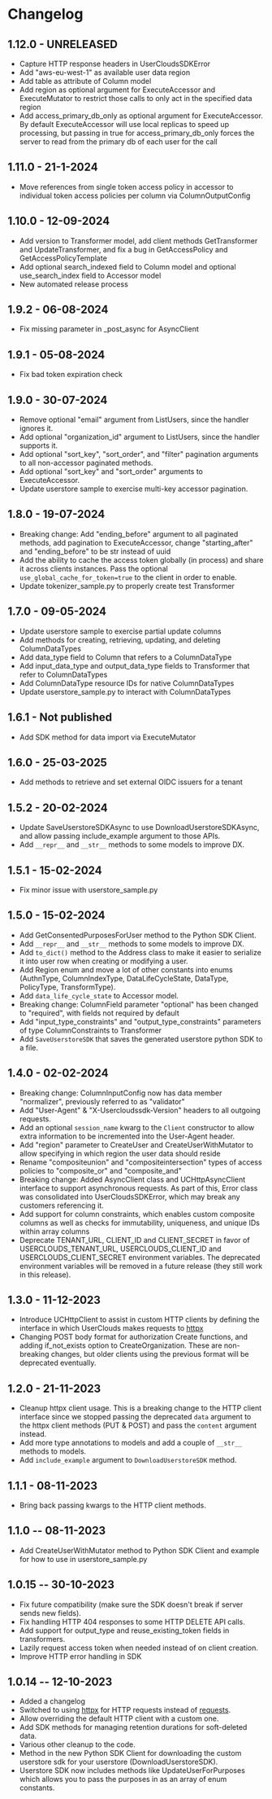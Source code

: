# Changelog

## 1.12.0 - UNRELEASED

- Capture HTTP response headers in UserCloudsSDKError
- Add "aws-eu-west-1" as available user data region
- Add table as attribute of Column model
- Add region as optional argument for ExecuteAccessor and ExecuteMutator to restrict those calls to only act in the specified data region
- Add access_primary_db_only as optional argument for ExecuteAccessor. By default ExecuteAccessor will use local replicas to speed up processing, but passing in true for access_primary_db_only forces the server to read from the primary db of each user for the call

## 1.11.0 - 21-1-2024

- Move references from single token access policy in accessor to individual token access policies per column via ColumnOutputConfig

## 1.10.0 - 12-09-2024

- Add version to Transformer model, add client methods GetTransformer and UpdateTransformer, and fix a bug in GetAccessPolicy and GetAccessPolicyTemplate
- Add optional search_indexed field to Column model and optional use_search_index field to Accessor model
- New automated release process

## 1.9.2 - 06-08-2024

- Fix missing parameter in \_post_async for AsyncClient

## 1.9.1 - 05-08-2024

- Fix bad token expiration check

## 1.9.0 - 30-07-2024

- Remove optional "email" argument from ListUsers, since the handler ignores it.
- Add optional "organization_id" argument to ListUsers, since the handler supports it.
- Add optional "sort_key", "sort_order", and "filter" pagination arguments to all non-accessor paginated methods.
- Add optional "sort_key" and "sort_order" arguments to ExecuteAccessor.
- Update userstore sample to exercise multi-key accessor pagination.

## 1.8.0 - 19-07-2024

- Breaking change: Add "ending_before" argument to all paginated methods, add pagination to ExecuteAccessor, change "starting_after" and "ending_before" to be str instead of uuid
- Add the ability to cache the access token globally (in process) and share it across clients instances. Pass the optional `use_global_cache_for_token=true` to the client in order to enable.
- Update tokenizer_sample.py to properly create test Transformer

## 1.7.0 - 09-05-2024

- Update userstore sample to exercise partial update columns
- Add methods for creating, retrieving, updating, and deleting ColumnDataTypes
- Add data_type field to Column that refers to a ColumnDataType
- Add input_data_type and output_data_type fields to Transformer that refer to ColumnDataTypes
- Add ColumnDataType resource IDs for native ColumnDataTypes
- Update userstore_sample.py to interact with ColumnDataTypes

## 1.6.1 - Not published

- Add SDK method for data import via ExecuteMutator

## 1.6.0 - 25-03-2025

- Add methods to retrieve and set external OIDC issuers for a tenant

## 1.5.2 - 20-02-2024

- Update SaveUserstoreSDKAsync to use DownloadUserstoreSDKAsync, and allow passing include_example argument to those APIs.
- Add `__repr__` and `__str__` methods to some models to improve DX.

## 1.5.1 - 15-02-2024

- Fix minor issue with userstore_sample.py

## 1.5.0 - 15-02-2024

- Add GetConsentedPurposesForUser method to the Python SDK Client.
- Add `__repr__` and `__str__` methods to some models to improve DX.
- Add `to_dict()` method to the Address class to make it easier to serialize it into user row when creating or modifying a user.
- Add Region enum and move a lot of other constants into enums (AuthnType, ColumnIndexType, DataLifeCycleState, DataType, PolicyType, TransformType).
- Add `data_life_cycle_state` to Accessor model.
- Breaking change: ColumnField parameter "optional" has been changed to "required", with fields not required by default
- Add "input_type_constraints" and "output_type_constraints" parameters of type ColumnConstraints to Transformer
- Add `SaveUserstoreSDK` that saves the generated userstore python SDK to a file.

## 1.4.0 - 02-02-2024

- Breaking change: ColumnInputConfig now has data member "normalizer", previously referred to as "validator"
- Add "User-Agent" & "X-Usercloudssdk-Version" headers to all outgoing requests.
- Add an optional `session_name` kwarg to the `Client` constructor to allow extra information to be incremented into the User-Agent header.
- Add "region" parameter to CreateUser and CreateUserWithMutator to allow specifying in which region the user data should reside
- Rename "compositeunion" and "compositeintersection" types of access policies to "composite_or" and "composite_and"
- Breaking change: Added AsyncClient class and UCHttpAsyncClient interface to support asynchronous requests. As part of this, Error class was consolidated into UserCloudsSDKError, which may break any customers referencing it.
- Add support for column constraints, which enables custom composite columns as well as checks for immutability, uniqueness, and unique IDs within array columns
- Deprecate TENANT_URL, CLIENT_ID and CLIENT_SECRET in favor of USERCLOUDS_TENANT_URL, USERCLOUDS_CLIENT_ID and USERCLOUDS_CLIENT_SECRET environment variables. The deprecated environment variables will be removed in a future release (they still work in this release).

## 1.3.0 - 11-12-2023

- Introduce UCHttpClient to assist in custom HTTP clients by defining the interface in which UserClouds makes requests to [httpx](https://www.python-httpx.org/)
- Changing POST body format for authorization Create functions, and adding if_not_exists option to CreateOrganization. These are non-breaking changes, but older clients using the previous format will be deprecated eventually.

## 1.2.0 - 21-11-2023

- Cleanup httpx client usage.
  This is a breaking change to the HTTP client interface since we stopped passing the deprecated `data` argument to the httpx client methods (PUT & POST) and pass the `content` argument instead.
- Add more type annotations to models and add a couple of `__str__` methods to models.
- Add `include_example` argument to `DownloadUserstoreSDK` method.

## 1.1.1 - 08-11-2023

- Bring back passing kwargs to the HTTP client methods.

## 1.1.0 -- 08-11-2023

- Add CreateUserWithMutator method to Python SDK Client and example for how to use in userstore_sample.py

## 1.0.15 -- 30-10-2023

- Fix future compatibility (make sure the SDK doesn't break if server sends new fields).
- Fix handling HTTP 404 responses to some HTTP DELETE API calls.
- Add support for output_type and reuse_existing_token fields in transformers.
- Lazily request access token when needed instead of on client creation.
- Improve HTTP error handling in SDK

## 1.0.14 -- 12-10-2023

- Added a changelog
- Switched to using [httpx](https://www.python-httpx.org/) for HTTP requests instead of [requests](https://requests.readthedocs.io/en/master/).
- Allow overriding the default HTTP client with a custom one.
- Add SDK methods for managing retention durations for soft-deleted data.
- Various other cleanup to the code.
- Method in the new Python SDK Client for downloading the custom userstore sdk for your userstore (DownloadUserstoreSDK).
- Userstore SDK now includes methods like UpdateUserForPurposes which allows you to pass the purposes in as an array of enum constants.
